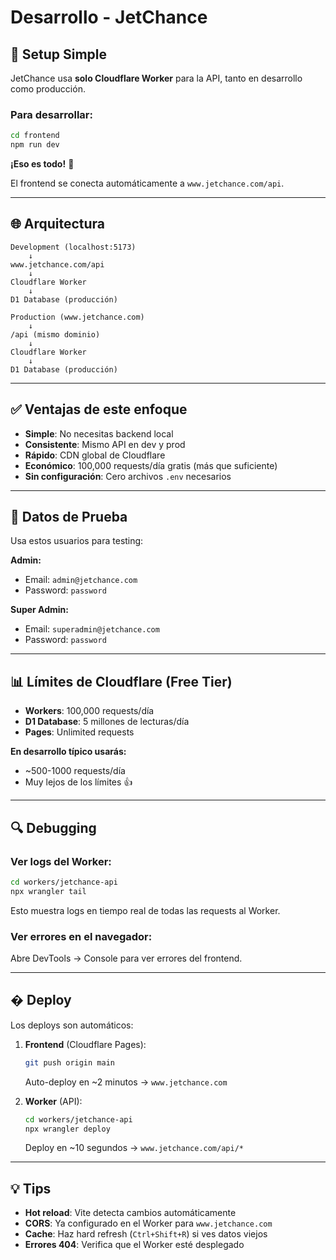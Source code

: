 # Desarrollo - JetChance

## 🎯 Setup Simple

JetChance usa **solo Cloudflare Worker** para la API, tanto en desarrollo como producción.

### Para desarrollar:

```bash
cd frontend
npm run dev
```

**¡Eso es todo!** 🎉

El frontend se conecta automáticamente a `www.jetchance.com/api`.

---

## 🌐 Arquitectura

```
Development (localhost:5173)
    ↓
www.jetchance.com/api
    ↓
Cloudflare Worker
    ↓
D1 Database (producción)
```

```
Production (www.jetchance.com)
    ↓
/api (mismo dominio)
    ↓
Cloudflare Worker
    ↓
D1 Database (producción)
```

---

## ✅ Ventajas de este enfoque

- **Simple**: No necesitas backend local
- **Consistente**: Mismo API en dev y prod
- **Rápido**: CDN global de Cloudflare
- **Económico**: 100,000 requests/día gratis (más que suficiente)
- **Sin configuración**: Cero archivos `.env` necesarios

---

## 🧪 Datos de Prueba

Usa estos usuarios para testing:

**Admin:**
- Email: `admin@jetchance.com`
- Password: `password`

**Super Admin:**
- Email: `superadmin@jetchance.com`
- Password: `password`

---

## 📊 Límites de Cloudflare (Free Tier)

- **Workers**: 100,000 requests/día
- **D1 Database**: 5 millones de lecturas/día
- **Pages**: Unlimited requests

**En desarrollo típico usarás:**
- ~500-1000 requests/día
- Muy lejos de los límites 👍

---

## 🔍 Debugging

### Ver logs del Worker:

```bash
cd workers/jetchance-api
npx wrangler tail
```

Esto muestra logs en tiempo real de todas las requests al Worker.

### Ver errores en el navegador:

Abre DevTools → Console para ver errores del frontend.

---

## � Deploy

Los deploys son automáticos:

1. **Frontend** (Cloudflare Pages):
   ```bash
   git push origin main
   ```
   Auto-deploy en ~2 minutos → `www.jetchance.com`

2. **Worker** (API):
   ```bash
   cd workers/jetchance-api
   npx wrangler deploy
   ```
   Deploy en ~10 segundos → `www.jetchance.com/api/*`

---

## 💡 Tips

- **Hot reload**: Vite detecta cambios automáticamente
- **CORS**: Ya configurado en el Worker para `www.jetchance.com`
- **Cache**: Haz hard refresh (`Ctrl+Shift+R`) si ves datos viejos
- **Errores 404**: Verifica que el Worker esté desplegado
